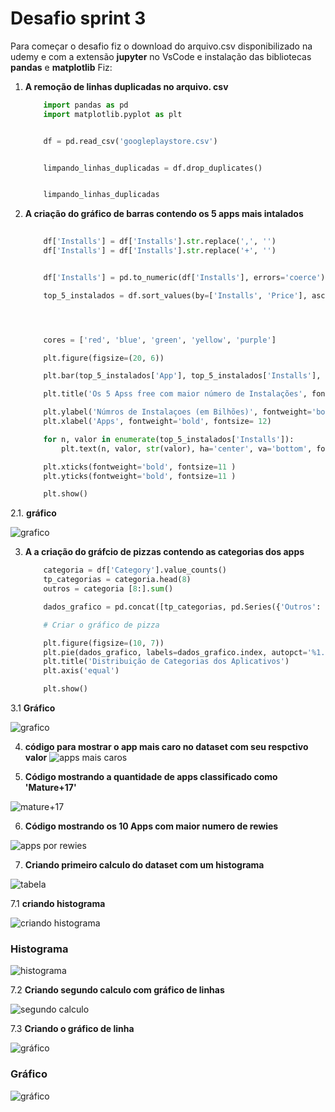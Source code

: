 # Desafio sprint 3

Para começar o desafio fiz o download do arquivo.csv disponibilizado na udemy
e com a extensão **jupyter** no VsCode e  instalação das bibliotecas **pandas** e **matplotlib** 
Fiz:

1. **A remoção de linhas duplicadas no arquivo. csv**

    ````python
        import pandas as pd
        import matplotlib.pyplot as plt


        df = pd.read_csv('googleplaystore.csv')


        limpando_linhas_duplicadas = df.drop_duplicates()


        limpando_linhas_duplicadas

2. **A criação do gráfico de barras contendo os 5 apps mais intalados**


    ````python 
        
        df['Installs'] = df['Installs'].str.replace(',', '') 
        df['Installs'] = df['Installs'].str.replace('+', '')  


        df['Installs'] = pd.to_numeric(df['Installs'], errors='coerce') 

        top_5_instalados = df.sort_values(by=['Installs', 'Price'], ascending=False).head(5)




        cores = ['red', 'blue', 'green', 'yellow', 'purple']

        plt.figure(figsize=(20, 6))

        plt.bar(top_5_instalados['App'], top_5_instalados['Installs'], color=cores, alpha=0.7)

        plt.title('Os 5 Apss free com maior número de Instalações', fontweight='bold', fontsize=16)

        plt.ylabel('Númros de Instalaçoes (em Bilhões)', fontweight='bold', fontsize=12)
        plt.xlabel('Apps', fontweight='bold', fontsize= 12)

        for n, valor in enumerate(top_5_instalados['Installs']):
            plt.text(n, valor, str(valor), ha='center', va='bottom', fontweight='bold', fontsize=12)

        plt.xticks(fontweight='bold', fontsize=11 )
        plt.yticks(fontweight='bold', fontsize=11 )

        plt.show()

2.1. **gráfico**

![grafico](grafico_barras.png)


3. **A a criação do gráfcio de pizzas contendo as categorias dos apps**

    ````python
        categoria = df['Category'].value_counts()
        tp_categorias = categoria.head(8)
        outros = categoria [8:].sum()

        dados_grafico = pd.concat([tp_categorias, pd.Series({'Outros': outros})])

        # Criar o gráfico de pizza

        plt.figure(figsize=(10, 7))
        plt.pie(dados_grafico, labels=dados_grafico.index, autopct='%1.1f%%', startangle=140, )
        plt.title('Distribuição de Categorias dos Aplicativos')
        plt.axis('equal')  

        plt.show()

3.1 **Gráfico**

![grafico](grafico_pizza.png)

4. **código para mostrar o app mais caro no dataset com seu respctivo valor**
![apps mais caros](/sprint_3/evidencias/desafio/07_appmaiscaro.png)

5. **Código mostrando a quantidade de apps classificado como 'Mature+17'**
   
![mature+17](/sprint_3/evidencias/desafio/08_matures+17.png)


6. **Código mostrando os 10 Apps com maior numero de rewies**

![apps por rewies](/sprint_3/evidencias/desafio/09_apppornumeroderewies.png)

7. **Criando primeiro calculo do dataset com um histograma**


![tabela](/sprint_3/evidencias/desafio/10_calculo_dataset_01.png)



7.1 **criando histograma**

![criando histograma](/sprint_3/evidencias/desafio/11_criando_histograma.png)

### Histograma

![histograma](grafico_calculodataset1.png)

7.2 **Criando segundo calculo com gráfico de linhas**

![segundo calculo](/sprint_3/evidencias/desafio/13_calculo_dataset_02.png)

7.3 **Criando o gráfico de linha**

![gráfico](/sprint_3/evidencias/desafio/14_criando_grafico_de_linha.png)    

### Gráfico

![gráfico](/sprint_3/evidencias/desafio/15_grafico.png)







